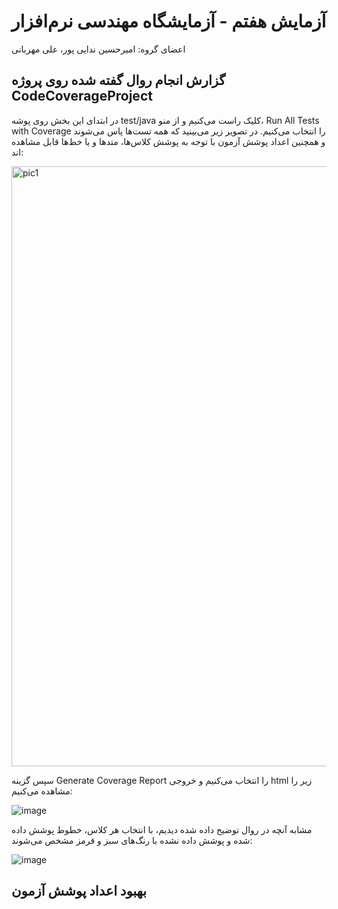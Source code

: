 # آزمایش هفتم - آزمایشگاه مهندسی نرم‌افزار
اعضای گروه: امیرحسین ندایی پور، علی مهربانی

## گزارش انجام روال گفته شده روی پروژه CodeCoverageProject

در ابتدای این بخش روی پوشه test/java کلیک راست می‌کنیم و از منو، Run All Tests with Coverage را انتخاب می‌کنیم. در تصویر زیر می‌بینید که همه تست‌ها پاس می‌شوند و همچنین اعداد پوشش آزمون با توجه به پوشش کلاس‌ها، متدها و یا خط‌ها قابل مشاهده اند:

<img width="960" alt="pic1" src="https://github.com/nedaei79/SEL-Week7/assets/62210316/54839a8a-d505-47b7-b9d6-1012ee35cd83">

سپس گزینه Generate Coverage Report را انتخاب می‌کنیم و خروجی html زیر را مشاهده می‌کنیم:

![image](https://github.com/nedaei79/SEL-Week7/assets/62210316/459dfd1a-8d00-40f1-8a0a-6d306d9676e0)

مشابه آنچه در روال توضیح داده شده دیدیم، با انتخاب هر کلاس، خطوط پوشش داده شده و پوشش داده نشده با رنگ‌های سبز و قرمز مشخص می‌شوند:

![image](https://github.com/nedaei79/SEL-Week7/assets/62210316/7450c5bf-cc12-405a-ab19-1becde6ac441)

## بهبود اعداد پوشش آزمون

